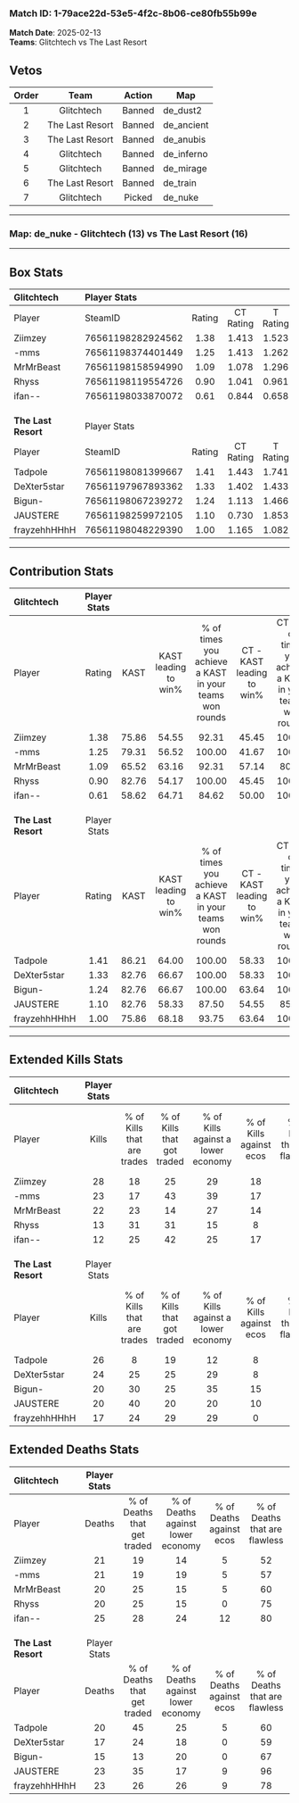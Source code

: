 ### Match ID: 1-79ace22d-53e5-4f2c-8b06-ce80fb55b99e  
**Match Date**: 2025-02-13  
**Teams**: Glitchtech vs The Last Resort  

## Vetos  

| Order | Team | Action | Map |
| :---: | :--: | :----: | --- |
| 1 | Glitchtech | Banned | de_dust2 |
| 2 | The Last Resort | Banned | de_ancient |
| 3 | The Last Resort | Banned | de_anubis |
| 4 | Glitchtech | Banned | de_inferno |
| 5 | Glitchtech | Banned | de_mirage |
| 6 | The Last Resort | Banned | de_train |
| 7 | Glitchtech | Picked | de_nuke |

---  

### **Map**: de_nuke - Glitchtech (13) vs The Last Resort (16)  
---  

## Box Stats  

| **Glitchtech**      | Player Stats      |        |           |          |       |      |       |         |        |      |     |
| :- | :- | :-: | :-: | :-: | :-: | :-: | :-: | :-: | :-: | :-: | :-: |
| Player              | SteamID           | Rating | CT Rating | T Rating | KAST  | ADR  | Kills | Assists | Deaths | K/D  | HS% |
| Ziimzey             | 76561198282924562 |  1.38  |   1.413   |  1.523   | 75.86 | 94.7 |  28   |    5    |   21   | 1.33 | 60  |
| -mms                | 76561198374401449 |  1.25  |   1.413   |  1.262   | 79.31 | 92.6 |  23   |    4    |   21   | 1.10 | 56  |
| MrMrBeast           | 76561198158594990 |  1.09  |   1.078   |  1.296   | 65.52 | 74.8 |  22   |    6    |   20   | 1.10 | 40  |
| Rhyss               | 76561198119554726 |  0.90  |   1.041   |  0.961   | 82.76 | 57.4 |  13   |    8    |   20   | 0.65 | 38  |
| ifan--              | 76561198033870072 |  0.61  |   0.844   |  0.658   | 58.62 | 59.2 |  12   |    9    |   25   | 0.48 | 58  |
|                     |                   |        |           |          |       |      |       |         |        |      |     |
|                     |                   |        |           |          |       |      |       |         |        |      |     |
|                     |                   |        |           |          |       |      |       |         |        |      |     |
| **The Last Resort** | Player Stats      |        |           |          |       |      |       |         |        |      |     |
| Player              | SteamID           | Rating | CT Rating | T Rating | KAST  | ADR  | Kills | Assists | Deaths | K/D  | HS% |
| Tadpole             | 76561198081399667 |  1.41  |   1.443   |  1.741   | 86.21 | 89.9 |  26   |    7    |   20   | 1.30 | 57  |
| DeXter5star         | 76561197967893362 |  1.33  |   1.402   |  1.433   | 82.76 | 76.1 |  24   |    6    |   17   | 1.41 | 25  |
| Bigun-              | 76561198067239272 |  1.24  |   1.113   |  1.466   | 82.76 | 75.5 |  20   |    5    |   15   | 1.33 | 60  |
| JAUSTERE            | 76561198259972105 |  1.10  |   0.730   |  1.853   | 82.76 | 70.7 |  20   |   11    |   23   | 0.87 | 55  |
| frayzehhHHhH        | 76561198048229390 |  1.00  |   1.165   |  1.082   | 75.86 | 79.4 |  17   |   14    |   23   | 0.74 | 47  |
---  

## Contribution Stats  

| **Glitchtech**      | Player Stats |       |                      |                                                        |                           |                                                             |                          |                                                            |
| :- | :-: | :-: | :-: | :-: | :-: | :-: | :-: | :-: |
| Player              |    Rating    | KAST  | KAST leading to win% | % of times you achieve a KAST in your teams won rounds | CT - KAST leading to win% | CT - % of times you achieve a KAST in your teams won rounds | T - KAST leading to win% | T - % of times you achieve a KAST in your teams won rounds |
| Ziimzey             |     1.38     | 75.86 |        54.55         |                         92.31                          |           45.45           |                           100.00                            |          63.64           |                           87.50                            |
| -mms                |     1.25     | 79.31 |        56.52         |                         100.00                         |           41.67           |                           100.00                            |          72.73           |                           100.00                           |
| MrMrBeast           |     1.09     | 65.52 |        63.16         |                         92.31                          |           57.14           |                            80.00                            |          66.67           |                           100.00                           |
| Rhyss               |     0.90     | 82.76 |        54.17         |                         100.00                         |           45.45           |                           100.00                            |          61.54           |                           100.00                           |
| ifan--              |     0.61     | 58.62 |        64.71         |                         84.62                          |           50.00           |                           100.00                            |          85.71           |                           75.00                            |
|                     |              |       |                      |                                                        |                           |                                                             |                          |                                                            |
|                     |              |       |                      |                                                        |                           |                                                             |                          |                                                            |
|                     |              |       |                      |                                                        |                           |                                                             |                          |                                                            |
| **The Last Resort** | Player Stats |       |                      |                                                        |                           |                                                             |                          |                                                            |
| Player              |    Rating    | KAST  | KAST leading to win% | % of times you achieve a KAST in your teams won rounds | CT - KAST leading to win% | CT - % of times you achieve a KAST in your teams won rounds | T - KAST leading to win% | T - % of times you achieve a KAST in your teams won rounds |
| Tadpole             |     1.41     | 86.21 |        64.00         |                         100.00                         |           58.33           |                           100.00                            |          69.23           |                           100.00                           |
| DeXter5star         |     1.33     | 82.76 |        66.67         |                         100.00                         |           58.33           |                           100.00                            |          75.00           |                           100.00                           |
| Bigun-              |     1.24     | 82.76 |        66.67         |                         100.00                         |           63.64           |                           100.00                            |          69.23           |                           100.00                           |
| JAUSTERE            |     1.10     | 82.76 |        58.33         |                         87.50                          |           54.55           |                            85.71                            |          61.54           |                           88.89                            |
| frayzehhHHhH        |     1.00     | 75.86 |        68.18         |                         93.75                          |           63.64           |                           100.00                            |          72.73           |                           88.89                            |
---  

## Extended Kills Stats  

| **Glitchtech**      | Player Stats |                            |                            |                                    |                         |                              |                                 |                                       |                    |           |
| :- | :-: | :-: | :-: | :-: | :-: | :-: | :-: | :-: | :-: | :-: |
| Player              |    Kills     | % of Kills that are trades | % of Kills that got traded | % of Kills against a lower economy | % of Kills against ecos | % of Kills that are flawless | % of Kills that are close duels | % of Kills that are assisted by flash | Pistol Round Kills | AWP Kills |
| Ziimzey             |      28      |             18             |             25             |                 29                 |           18            |              75              |                7                |                   0                   |         4          |     0     |
| -mms                |      23      |             17             |             43             |                 39                 |           17            |              74              |                4                |                   0                   |         2          |     0     |
| MrMrBeast           |      22      |             23             |             14             |                 27                 |           14            |              73              |                5                |                   0                   |         2          |    12     |
| Rhyss               |      13      |             31             |             31             |                 15                 |            8            |              69              |                8                |                   0                   |         0          |     0     |
| ifan--              |      12      |             25             |             42             |                 25                 |           17            |              67              |                8                |                   0                   |         1          |     0     |
|                     |              |                            |                            |                                    |                         |                              |                                 |                                       |                    |           |
|                     |              |                            |                            |                                    |                         |                              |                                 |                                       |                    |           |
|                     |              |                            |                            |                                    |                         |                              |                                 |                                       |                    |           |
| **The Last Resort** | Player Stats |                            |                            |                                    |                         |                              |                                 |                                       |                    |           |
| Player              |    Kills     | % of Kills that are trades | % of Kills that got traded | % of Kills against a lower economy | % of Kills against ecos | % of Kills that are flawless | % of Kills that are close duels | % of Kills that are assisted by flash | Pistol Round Kills | AWP Kills |
| Tadpole             |      26      |             8              |             19             |                 12                 |            8            |              73              |                4                |                   4                   |         1          |     0     |
| DeXter5star         |      24      |             25             |             25             |                 29                 |            8            |              75              |                0                |                   4                   |         2          |    11     |
| Bigun-              |      20      |             30             |             25             |                 35                 |           15            |              45              |               15                |                  10                   |         0          |     0     |
| JAUSTERE            |      20      |             40             |             20             |                 20                 |           10            |              65              |               15                |                   0                   |         1          |     0     |
| frayzehhHHhH        |      17      |             24             |             29             |                 29                 |            0            |              71              |                6                |                  12                   |         2          |     0     |
## Extended Deaths Stats  

| **Glitchtech**      | Player Stats |                             |                                   |                          |                               |                            |                           |               |
| :- | :-: | :-: | :-: | :-: | :-: | :-: | :-: | :-: |
| Player              |    Deaths    | % of Deaths that get traded | % of Deaths against lower economy | % of Deaths against ecos | % of Deaths that are flawless | % of Deaths that are close | % of Deaths while blinded | Deaths to AWP |
| Ziimzey             |      21      |             19              |                14                 |            5             |              52               |             14             |             5             |       0       |
| -mms                |      21      |             19              |                19                 |            5             |              57               |             10             |            14             |       3       |
| MrMrBeast           |      20      |             25              |                15                 |            5             |              60               |             5              |             0             |       5       |
| Rhyss               |      20      |             25              |                15                 |            0             |              75               |             5              |             5             |       1       |
| ifan--              |      25      |             28              |                24                 |            12            |              80               |             4              |             4             |       2       |
|                     |              |                             |                                   |                          |                               |                            |                           |               |
|                     |              |                             |                                   |                          |                               |                            |                           |               |
|                     |              |                             |                                   |                          |                               |                            |                           |               |
| **The Last Resort** | Player Stats |                             |                                   |                          |                               |                            |                           |               |
| Player              |    Deaths    | % of Deaths that get traded | % of Deaths against lower economy | % of Deaths against ecos | % of Deaths that are flawless | % of Deaths that are close | % of Deaths while blinded | Deaths to AWP |
| Tadpole             |      20      |             45              |                25                 |            5             |              60               |             5              |             0             |       2       |
| DeXter5star         |      17      |             24              |                18                 |            0             |              59               |             6              |             0             |       1       |
| Bigun-              |      15      |             13              |                20                 |            0             |              67               |             13             |             0             |       2       |
| JAUSTERE            |      23      |             35              |                17                 |            9             |              96               |             4              |             0             |       4       |
| frayzehhHHhH        |      23      |             26              |                26                 |            9             |              78               |             4              |             0             |       3       |
